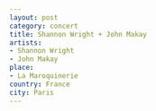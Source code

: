 ```yaml
---
layout: post
category: concert
title: Shannon Wright + John Makay
artists: 
- Shannon Wright
- John Makay
place: 
- La Maroquinerie
country: France
city: Paris
---
```


